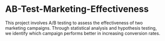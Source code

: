 # AB-Test-Marketing-Effectiveness
This project involves A/B testing to assess the effectiveness of two marketing campaigns. Through statistical analysis and hypothesis testing, we identify which campaign performs better in increasing conversion rates.
